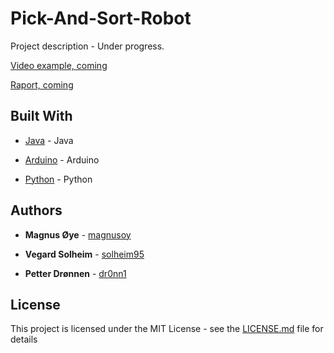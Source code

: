 # Pick-And-Sort-Robot

Project description - Under progress.

[Video example, coming](https://youtube.com)

[Raport, coming](https://www.overleaf.com/project)


## Built With

* [Java](https://www.oracle.com/technetwork/java/javase/downloads/jdk8-downloads-2133151.html) - Java

* [Arduino](https://www.arduino.cc/) - Arduino

* [Python](https://www.python.org/) - Python


## Authors

* **Magnus Øye** - [magnusoy](https://github.com/magnusoy)

* **Vegard Solheim** - [solheim95](https://github.com/solheim95)

* **Petter Drønnen** - [dr0nn1](https://github.com/dr0nn1)


## License

This project is licensed under the MIT License - see the [LICENSE.md](https://github.com/magnusoy/Pick-And-Sort-Robot/blob/master/LICENSE) file for details

